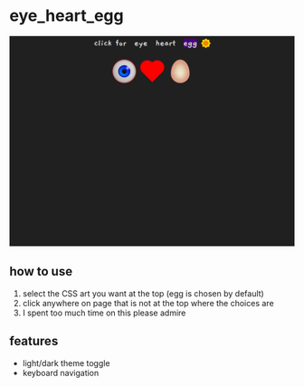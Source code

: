 # eye_heart_egg

![screenshot of eye_heart_egg](/imgs/eye_heart_egg_20210613.png)

## how to use
1. select the CSS art you want at the top (egg is chosen by default)
2. click anywhere on page that is not at the top where the choices are
3. I spent too much time on this please admire

## features
- light/dark theme toggle 
- keyboard navigation 
